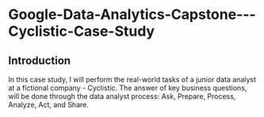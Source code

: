 # Google-Data-Analytics-Capstone---Cyclistic-Case-Study
## Introduction
In this case study, I will perform the real-world tasks of a junior data analyst at a fictional company - Cyclistic. The answer of key business questions, will be done through the data analyst process: Ask, Prepare, Process, Analyze, Act, and Share. 
